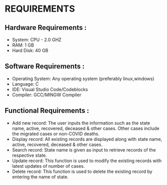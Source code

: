 # REQUIREMENTS

## Hardware Requirements :

* System: CPU - 2.0 GHZ 
* RAM: 1 GB
* Hard Disk: 40 GB

## Software Requirements :

* Operating System: Any operating system (preferably linux,windows)
* Language: C
* IDE: Visual Studio Code/Codeblocks
* Compiler: GCC/MINGW Compiler

## Functional Requirements :

* Add new record: The user inputs the information such as the state name, active, recovered, deceased & other cases. Other cases include the migrated cases or non-COVID deaths.
* Display record: All existing records are displayed along with state name, active, recovered, deceased & other cases.
* Search record: State name is given as input to retrieve records of the respective state.
* Update record: This function is used to modify the existing records with latest updates of number of cases.
* Delete record: This function is used to delete the existing record by entering the name of state.

